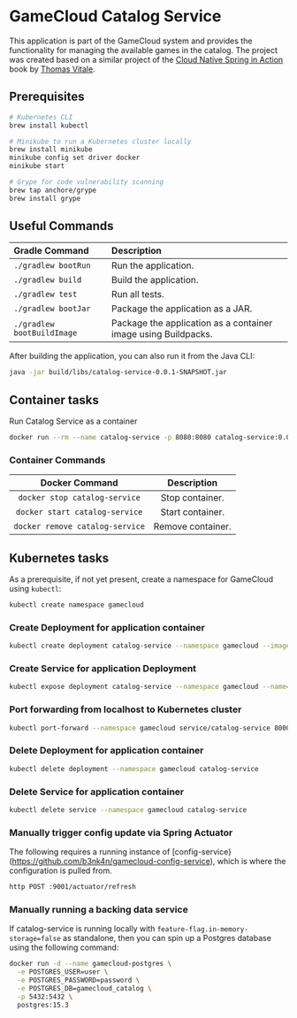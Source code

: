 # GameCloud Catalog Service

This application is part of the GameCloud system and provides the functionality for managing
the available games in the catalog. The project was created based on a similar project of the
[Cloud Native Spring in Action](https://www.manning.com/books/cloud-native-spring-in-action) book
by [Thomas Vitale](https://www.thomasvitale.com).

## Prerequisites

```bash
# Kubernetes CLI
brew install kubectl

# Minikube to run a Kubernetes cluster locally 
brew install minikube
minikube config set driver docker
minikube start

# Grype for code vulnerability scanning
brew tap anchore/grype
brew install grype
```

## Useful Commands

| Gradle Command	         | Description                                                    |
|:---------------------------|:---------------------------------------------------------------|
| `./gradlew bootRun`        | Run the application.                                           |
| `./gradlew build`          | Build the application.                                         |
| `./gradlew test`           | Run all tests.                                                 |
| `./gradlew bootJar`        | Package the application as a JAR.                              |
| `./gradlew bootBuildImage` | Package the application as a container image using Buildpacks. |

After building the application, you can also run it from the Java CLI:

```bash
java -jar build/libs/catalog-service-0.0.1-SNAPSHOT.jar
```

## Container tasks

Run Catalog Service as a container

```bash
docker run --rm --name catalog-service -p 8080:8080 catalog-service:0.0.1-SNAPSHOT
```

### Container Commands

| Docker Command	              | Description       |
|:-------------------------------:|:-----------------:|
| `docker stop catalog-service`   | Stop container.   |
| `docker start catalog-service`  | Start container.  |
| `docker remove catalog-service` | Remove container. |

## Kubernetes tasks

As a prerequisite, if not yet present, create a namespace for GameCloud using `kubectl`:
```bash
kubectl create namespace gamecloud
```

### Create Deployment for application container

```bash
kubectl create deployment catalog-service --namespace gamecloud --image=catalog-service:0.0.1-SNAPSHOT
```

### Create Service for application Deployment

```bash
kubectl expose deployment catalog-service --namespace gamecloud --name=catalog-service --port=8080
```

### Port forwarding from localhost to Kubernetes cluster

```bash
kubectl port-forward --namespace gamecloud service/catalog-service 8000:8080
```

### Delete Deployment for application container

```bash
kubectl delete deployment --namespace gamecloud catalog-service
```

### Delete Service for application container

```bash
kubectl delete service --namespace gamecloud catalog-service
```

### Manually trigger config update via Spring Actuator

The following requires a running instance of [config-service}(https://github.com/b3nk4n/gamecloud-config-service),
which is where the configuration is pulled from.

```bash
http POST :9001/actuator/refresh
```

### Manually running a backing data service

If catalog-service is running locally with `feature-flag.in-memory-storage=false` as standalone,
then you can spin up a Postgres database using the following command:

```bash
docker run -d --name gamecloud-postgres \
  -e POSTGRES_USER=user \
  -e POSTGRES_PASSWORD=password \
  -e POSTGRES_DB=gamecloud_catalog \
  -p 5432:5432 \
  postgres:15.3
```
